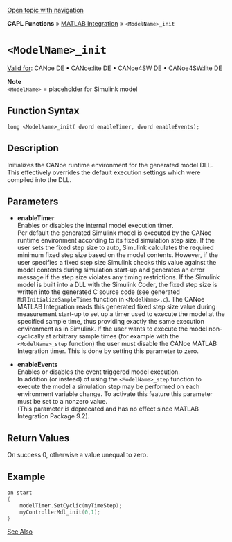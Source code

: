 [Open topic with navigation](../../../../../CANoeDEFamily.htm#Topics/CAPLFunctions/MATLAB/Functions/CAPLfunctionMODELinit.md)

**CAPL Functions** » [MATLAB Integration](../CAPLfunctionsMATLABOverview.md) » `<ModelName>_init`

# `<ModelName>_init`

[Valid for](../../../Shared/FeatureAvailability.md): CANoe DE • CANoe:lite DE • CANoe4SW DE • CANoe4SW:lite DE

**Note**  
`<ModelName>` = placeholder for Simulink model

## Function Syntax

```
long <ModelName>_init( dword enableTimer, dword enableEvents);
```

## Description

Initializes the CANoe runtime environment for the generated model DLL. This effectively overrides the default execution settings which were compiled into the DLL.

## Parameters

- **enableTimer**  
  Enables or disables the internal model execution timer.  
  Per default the generated Simulink model is executed by the CANoe runtime environment according to its fixed simulation step size. If the user sets the fixed step size to auto, Simulink calculates the required minimum fixed step size based on the model contents. However, if the user specifies a fixed step size Simulink checks this value against the model contents during simulation start-up and generates an error message if the step size violates any timing restrictions. If the Simulink model is built into a DLL with the Simulink Coder, the fixed step size is written into the generated C source code (see generated `MdlInitializeSampleTimes` function in `<ModelName>.c`). The CANoe MATLAB Integration reads this generated fixed step size value during measurement start-up to set up a timer used to execute the model at the specified sample time, thus providing exactly the same execution environment as in Simulink. If the user wants to execute the model non-cyclically at arbitrary sample times (for example with the `<ModelName>_step` function) the user must disable the CANoe MATLAB Integration timer. This is done by setting this parameter to zero.

- **enableEvents**  
  Enables or disables the event triggered model execution.  
  In addition (or instead) of using the `<ModelName>_step` function to execute the model a simulation step may be performed on each environment variable change. To activate this feature this parameter must be set to a nonzero value.  
  (This parameter is deprecated and has no effect since MATLAB Integration Package 9.2).

## Return Values

On success 0, otherwise a value unequal to zero.

## Example

```c
on start
{
    modelTimer.SetCyclic(myTimeStep);
    myControllerMdl_init(0,1);
}
```

[See Also](javascript:void(0);)
